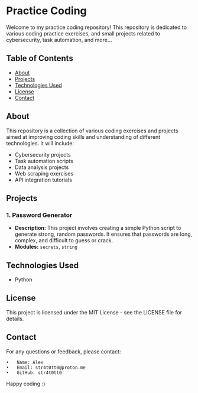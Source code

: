 # Practice Coding

Welcome to my practice coding repository! This repository is dedicated to various coding practice exercises, and small projects related to cybersecurity, task automation, and more...

## Table of Contents

- [About](#about)
- [Projects](#projects)
- [Technologies Used](#technologies-used)
- [License](#license)
- [Contact](#contact)

## About

This repository is a collection of various coding exercises and projects aimed at improving coding skills and understanding of different technologies. It will include:

- Cybersecurity projects
- Task automation scripts
- Data analysis projects
- Web scraping exercises
- API integration tutorials

## Projects

### 1. Password Generator
- **Description:** This project involves creating a simple Python script to generate strong, random passwords. It ensures that passwords are long, complex, and difficult to guess or crack.
- **Modules:** `secrets`, `string`

## Technologies Used

- Python
   
## License

This project is licensed under the MIT License - see the LICENSE file for details.

## Contact

For any questions or feedback, please contact:

	•	Name: Alex
	•	Email: str4t0tt0@proton.me
	•	GitHub: str4t0tt0

Happy coding :)